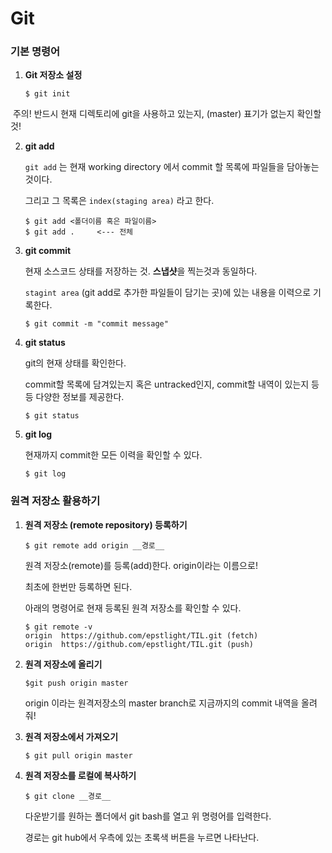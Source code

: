 # Git

### 기본 명령어

1. **Git 저장소 설정** 

	```
	$ git init
	```

​	주의! 반드시 현재 디렉토리에 git을 사용하고 있는지, (master) 표기가 없는지 확인할 것!



2. **git add**

   `git add` 는 현재 working directory 에서 commit 할 목록에 파일들을 담아놓는 것이다. 

   그리고 그 목록은 `index(staging area)` 라고 한다.

	```
	$ git add <폴더이름 혹은 파일이름>   
	$ git add .     <--- 전체 
	```



3. **git commit**

   현재 소스코드 상태를 저장하는 것. **스냅샷**을 찍는것과 동일하다.

   `stagint area` (git add로 추가한 파일들이 담기는 곳)에  있는 내용을 이력으로 기록한다. 

	```
	$ git commit -m "commit message"
	```



4. **git status**

   git의 현재 상태를 확인한다.

	commit할 목록에 담겨있는지 혹은 untracked인지, commit할 내역이 있는지 등등 다양한 정보를 제공한다.
	
	```
	$ git status
	```



5. **git log**

   현재까지 commit한 모든 이력을 확인할 수 있다.

   ```
   $ git log
   ```



### 원격 저장소 활용하기

1. **원격 저장소 (remote repository) 등록하기** 

   ```
   $ git remote add origin __경로__
   ```

   원격 저장소(remote)를 등록(add)한다. origin이라는 이름으로!

   최초에 한번만 등록하면 된다.

   아래의 명령어로 현재 등록된 원격 저장소를 확인할 수 있다.

   ```
   $ git remote -v
   origin  https://github.com/epstlight/TIL.git (fetch)
   origin  https://github.com/epstlight/TIL.git (push)
   ```

   

2. **원격 저장소에 올리기** 

   ```
   $git push origin master
   ```

   origin 이라는 원격저장소의 master branch로 지금까지의 commit 내역을 올려줘!



3. **원격 저장소에서 가져오기** 

   ```
   $ git pull origin master
   ```



4. **원격 저장소를 로컬에 복사하기** 

   ```
   $ git clone __경로__
   ```

   다운받기를 원하는 폴더에서 git bash를 열고 위 명령어를 입력한다. 

   경로는 git hub에서 우측에 있는 초록색 버튼을 누르면 나타난다. 

   